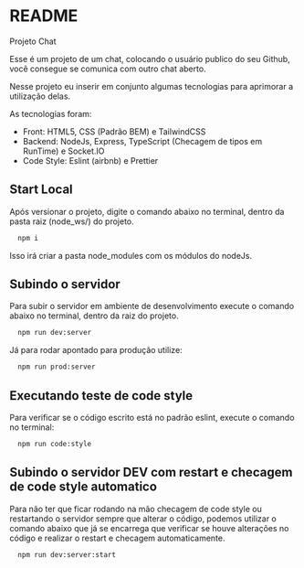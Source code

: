 # README

Projeto Chat

Esse é um projeto de um chat, colocando o usuário publico do seu Github, você consegue se comunica com outro chat aberto.

Nesse projeto eu inserir em conjunto algumas tecnologias para aprimorar a utilização delas.

As tecnologias foram:

- Front: HTML5, CSS (Padrão BEM) e TailwindCSS
- Backend: NodeJs, Express, TypeScript (Checagem de tipos em RunTime) e Socket.IO
- Code Style: Eslint (airbnb) e Prettier

## Start Local

Após versionar o projeto, digite o comando abaixo no terminal, dentro da pasta raiz (node_ws/) do projeto.

```bash
  npm i
```

Isso irá criar a pasta node_modules com os módulos do nodeJs.

## Subindo o servidor

Para subir o servidor em ambiente de desenvolvimento execute o comando abaixo no terminal, dentro da raiz do projeto.

```bash
  npm run dev:server
```

Já para rodar apontado para produção utilize:

```bash
  npm run prod:server
```

## Executando teste de code style

Para verificar se o código escrito está no padrão eslint, execute o comando no terminal:

```bash
  npm run code:style
```

## Subindo o servidor DEV com restart e checagem de code style automatico

Para não ter que ficar rodando na mão checagem de code style ou restartando o servidor sempre que alterar o código,
podemos utilizar o comando abaixo que já se encarrega que verificar se houve alterações no código e realizar o
restart e checagem automaticamente.

```bash
  npm run dev:server:start
```
